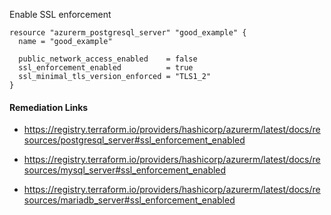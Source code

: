 
Enable SSL enforcement

```hcl
resource "azurerm_postgresql_server" "good_example" {
  name = "good_example"

  public_network_access_enabled    = false
  ssl_enforcement_enabled          = true
  ssl_minimal_tls_version_enforced = "TLS1_2"
}
```

#### Remediation Links
 - https://registry.terraform.io/providers/hashicorp/azurerm/latest/docs/resources/postgresql_server#ssl_enforcement_enabled

 - https://registry.terraform.io/providers/hashicorp/azurerm/latest/docs/resources/mysql_server#ssl_enforcement_enabled

 - https://registry.terraform.io/providers/hashicorp/azurerm/latest/docs/resources/mariadb_server#ssl_enforcement_enabled

